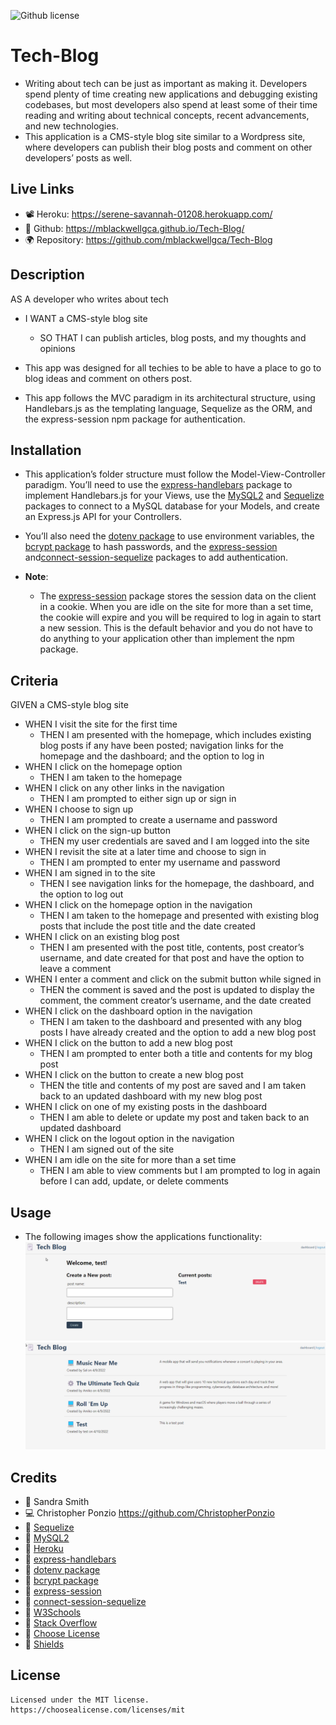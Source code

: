 ![Github license](https://img.shields.io/badge/license-MIT-blueviolet.svg)

# Tech-Blog
* Writing about tech can be just as important as making it. Developers spend plenty of time creating new applications and debugging existing codebases, but most developers also spend at least some of their time reading and writing about technical concepts, recent advancements, and new technologies.
* This application is a CMS-style blog site similar to a Wordpress site, where developers can publish their blog posts and comment on other developers’ posts as well. 
        
## Live Links
* 📽️ Heroku: https://serene-savannah-01208.herokuapp.com/
* 🎥 Github: https://mblackwellgca.github.io/Tech-Blog/
* 🌍 Repository: https://github.com/mblackwellgca/Tech-Blog

## Description
AS A developer who writes about tech
* I WANT a CMS-style blog site
    * SO THAT I can publish articles, blog posts, and my thoughts and opinions

* This app was designed for all techies to be able to have a place to go to blog ideas and comment on others post.
* This app follows the MVC paradigm in its architectural structure, using Handlebars.js as the templating language, Sequelize as the ORM, and the express-session npm package for authentication.

## Installation
* This application’s folder structure must follow the Model-View-Controller paradigm. You’ll need to use the [express-handlebars](https://www.npmjs.com/package/express-handlebars) package to implement Handlebars.js for your Views, use the [MySQL2](https://www.npmjs.com/package/mysql2) and [Sequelize](https://www.npmjs.com/package/sequelize) packages to connect to a MySQL database for your Models, and create an Express.js API for your Controllers.

* You’ll also need the [dotenv package](https://www.npmjs.com/package/dotenv) to use environment variables, the [bcrypt package](https://www.npmjs.com/package/bcrypt) to hash passwords, and the [express-session](https://www.npmjs.com/package/express-session) and[connect-session-sequelize](https://www.npmjs.com/package/connect-session-sequelize) packages to add authentication.

* **Note**: 
    * The [express-session](https://www.npmjs.com/package/express-session) package stores the session data on the client in a cookie. When you are idle on the site for more than a set time, the cookie will expire and you will be required to log in again to start a new session. This is the default behavior and you do not have to do anything to your application other than implement the npm package. 

## Criteria
GIVEN a CMS-style blog site
* WHEN I visit the site for the first time
    * THEN I am presented with the homepage, which includes existing blog posts if any have been posted; navigation links for the homepage and the dashboard; and the option to log in
* WHEN I click on the homepage option
    * THEN I am taken to the homepage
* WHEN I click on any other links in the navigation
    * THEN I am prompted to either sign up or sign in
* WHEN I choose to sign up
    * THEN I am prompted to create a username and password
* WHEN I click on the sign-up button
    * THEN my user credentials are saved and I am logged into the site
* WHEN I revisit the site at a later time and choose to sign in
    * THEN I am prompted to enter my username and password
* WHEN I am signed in to the site
    * THEN I see navigation links for the homepage, the dashboard, and the option to log out
* WHEN I click on the homepage option in the navigation
    * THEN I am taken to the homepage and presented with existing blog posts that include the post title and the date created
* WHEN I click on an existing blog post
    * THEN I am presented with the post title, contents, post creator’s username, and date created for that post and have the option to leave a comment
* WHEN I enter a comment and click on the submit button while signed in
    * THEN the comment is saved and the post is updated to display the comment, the comment creator’s username, and the date created
* WHEN I click on the dashboard option in the navigation
    * THEN I am taken to the dashboard and presented with any blog posts I have already created and the option to add a new blog post
* WHEN I click on the button to add a new blog post
    * THEN I am prompted to enter both a title and contents for my blog post
* WHEN I click on the button to create a new blog post
    * THEN the title and contents of my post are saved and I am taken back to an updated dashboard with my new blog post
* WHEN I click on one of my existing posts in the dashboard
    * THEN I am able to delete or update my post and taken back to an updated dashboard
* WHEN I click on the logout option in the navigation
    * THEN I am signed out of the site
* WHEN I am idle on the site for more than a set time
    * THEN I am able to view comments but I am prompted to log in again before I can add, update, or delete comments 

## Usage
* The following images show the applications functionality:
![Demo Screenshot](./public/images/dash.png)
![Demo Screenshot](./public/images/home.png)

## Credits
* 🏫 Sandra Smith
* 💻 Christopher Ponzio https://github.com/ChristopherPonzio
* 🔗 [Sequelize](https://www.npmjs.com/package/sequelize)
* 🔗 [MySQL2](https://www.npmjs.com/package/mysql2)
* 🔗 [Heroku](https://www.heroku.com)
* 🔗 [express-handlebars](https://www.npmjs.com/package/express-handlebars)
* 🔗 [dotenv package](https://www.npmjs.com/package/dotenv)
* 🔗 [bcrypt package](https://www.npmjs.com/package/bcrypt)
* 🔗 [express-session](https://www.npmjs.com/package/express-session) 
* 🔗 [connect-session-sequelize](https://www.npmjs.com/package/connect-session-sequelize)
* 🔗 [W3Schools](https://www.w3schools.com/)
* 🔗 [Stack Overflow](https://stackoverflow.com/)
* 🔗 [Choose License](https://chooselicense.com/)
* 🔗 [Shields](https://img.shields.io/)

## License
    Licensed under the MIT license.
    https://choosealicense.com/licenses/mit